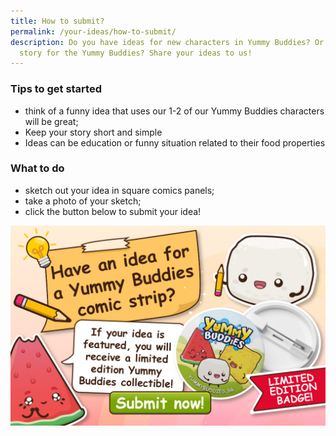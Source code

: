 ```yaml
---
title: How to submit?
permalink: /your-ideas/how-to-submit/
description: Do you have ideas for new characters in Yummy Buddies? Or a comics
  story for the Yummy Buddies? Share your ideas to us!
---
```

### Tips to get started
* think of a funny idea that uses our 1-2 of our Yummy Buddies characters will be great;
* Keep your story short and simple
* Ideas can be education or funny situation related to their food properties

### What to do
* sketch out your idea in square comics panels;
* take a photo of your sketch;
* click the button below to submit your idea!

<a target="_blank" href="https://go.gov.sg/yummybuddies-submit"><img alt="_blank" src="/images/Website/cta_submit.jpg"></a>
<br>